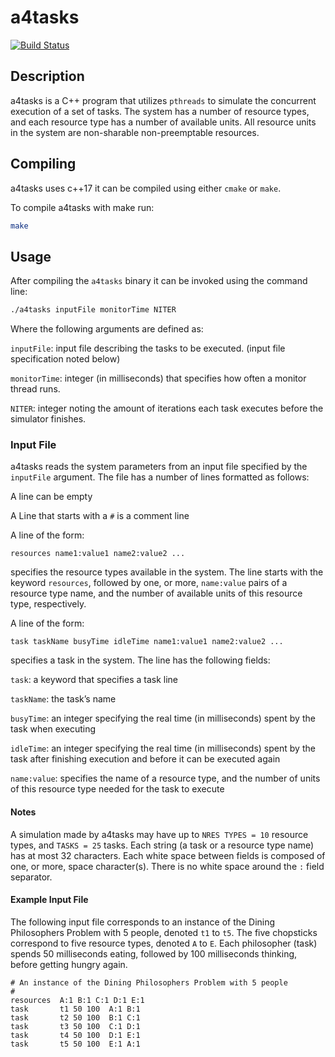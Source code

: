 # a4tasks

[![Build Status](https://travis-ci.com/nklapste/a4tasks.svg?branch=master)](https://travis-ci.com/nklapste/a4tasks)

## Description
a4tasks is a C++ program that utilizes `pthreads` to simulate the concurrent 
execution of a set of tasks. The system has a number of resource types, and 
each resource type has a number of available units. All resource units in the
system are non-sharable non-preemptable resources.

## Compiling 
a4tasks uses c++17 it can be compiled using either `cmake` or `make`.

To compile a4tasks with make run:
```bash
make
```

## Usage
After compiling the `a4tasks` binary it can be invoked using the command line:
```bash
./a4tasks inputFile monitorTime NITER
```

Where the following arguments are defined as:

`inputFile`: input file describing the tasks to be executed. 
    (input file specification noted below)

`monitorTime`: integer (in milliseconds) that specifies how often a monitor
    thread runs.

`NITER`: integer noting the amount of iterations each task executes 
    before the simulator finishes.
    
### Input File
a4tasks reads the system parameters from an input file specified by the
`inputFile` argument. The file has a number of lines formatted as follows:

A line can be empty

A Line that starts with a `#` is a comment line

A line of the form:
```text
resources name1:value1 name2:value2 ...
```
specifies the resource types available in the system. The line starts with 
the keyword `resources`, followed by one, or more, `name:value` pairs of a
resource type name, and the number of available units of this resource type, 
respectively.

A line of the form:
```text
task taskName busyTime idleTime name1:value1 name2:value2 ...
```
specifies a task in the system. The line has the following fields:

`task`: a keyword that specifies a task line

`taskName`: the task’s name

`busyTime`: an integer specifying the real time (in milliseconds) spent by the 
    task when executing

`idleTime`: an integer specifying the real time (in milliseconds) spent by the
    task after finishing execution and before it can be executed again

`name:value`: specifies the name of a resource type, and the number of
    units of this resource type needed for the task to execute

#### Notes
A simulation made by a4tasks may have up to `NRES TYPES = 10` resource types, 
and `TASKS = 25` tasks. Each string (a task or a resource type name) has at
most 32 characters. Each white space between fields is composed of one, or
more, space character(s). There is no white space around the `:` field separator.

#### Example Input File
The following input file corresponds to an instance of the Dining Philosophers
Problem with 5 people, denoted `t1` to `t5`. The five chopsticks correspond to
five resource types, denoted `A` to `E`. Each philosopher (task) spends
50 milliseconds eating, followed by 100 milliseconds thinking, before getting
hungry again.

```text
# An instance of the Dining Philosophers Problem with 5 people
#
resources  A:1 B:1 C:1 D:1 E:1
task       t1 50 100  A:1 B:1
task       t2 50 100  B:1 C:1
task       t3 50 100  C:1 D:1
task       t4 50 100  D:1 E:1
task       t5 50 100  E:1 A:1
```
